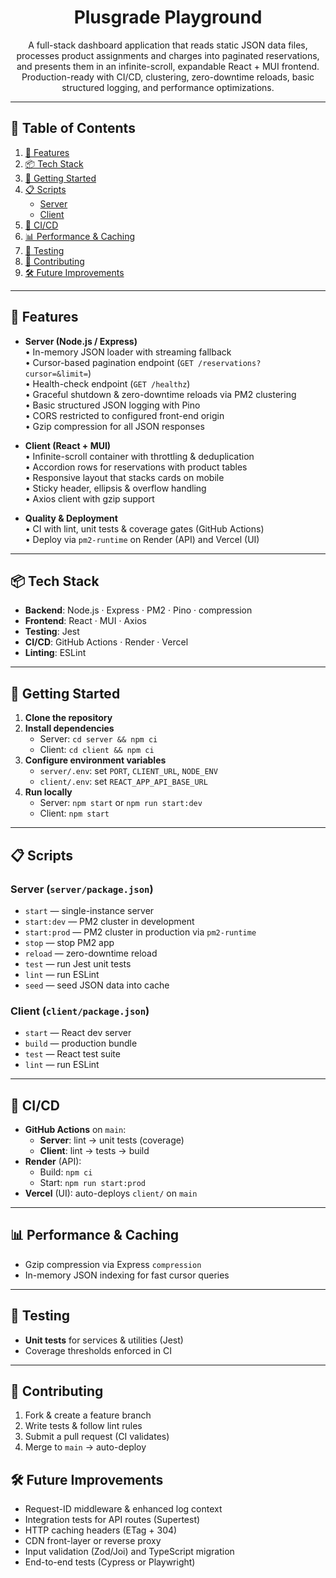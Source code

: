<div align="center">

# Plusgrade Playground

A full-stack dashboard application that reads static JSON data files, processes product assignments and charges into paginated reservations, and presents them in an infinite-scroll, expandable React + MUI frontend. Production-ready with CI/CD, clustering, zero-downtime reloads, basic structured logging, and performance optimizations.

</div>

---

## 📑 Table of Contents

1. [🚀 Features](#-features)  
2. [📦 Tech Stack](#-tech-stack)  
3. [🔧 Getting Started](#-getting-started)  
4. [📋 Scripts](#-scripts)  
   - [Server](#server-serverpackagejson)  
   - [Client](#client-clientpackagejson)  
5. [🔄 CI/CD](#-cicd)  
6. [📊 Performance & Caching](#-performance--caching)  
7. [🧪 Testing](#-testing)  
8. [🤝 Contributing](#-contributing)  
9. [🛠️ Future Improvements](#️-future-improvements)  

---

<div align="left">

## 🚀 Features

- **Server (Node.js / Express)**  
  • In-memory JSON loader with streaming fallback  
  • Cursor-based pagination endpoint (`GET /reservations?cursor=&limit=`)  
  • Health-check endpoint (`GET /healthz`)  
  • Graceful shutdown & zero-downtime reloads via PM2 clustering  
  • Basic structured JSON logging with Pino  
  • CORS restricted to configured front-end origin  
  • Gzip compression for all JSON responses  

- **Client (React + MUI)**  
  • Infinite-scroll container with throttling & deduplication  
  • Accordion rows for reservations with product tables  
  • Responsive layout that stacks cards on mobile  
  • Sticky header, ellipsis & overflow handling  
  • Axios client with gzip support  

- **Quality & Deployment**  
  • CI with lint, unit tests & coverage gates (GitHub Actions)  
  • Deploy via `pm2-runtime` on Render (API) and Vercel (UI)  

</div>

---

<div align="left">

## 📦 Tech Stack

- **Backend**: Node.js · Express · PM2 · Pino · compression  
- **Frontend**: React · MUI · Axios  
- **Testing**: Jest  
- **CI/CD**: GitHub Actions · Render · Vercel  
- **Linting**: ESLint  

</div>

---

<div align="left">

## 🔧 Getting Started

1. **Clone the repository**  
2. **Install dependencies**  
   - Server: `cd server && npm ci`  
   - Client: `cd client && npm ci`  
3. **Configure environment variables**  
   - `server/.env`: set `PORT`, `CLIENT_URL`, `NODE_ENV`  
   - `client/.env`: set `REACT_APP_API_BASE_URL`  
4. **Run locally**  
   - Server: `npm start` or `npm run start:dev`  
   - Client: `npm start`

</div>

---

<div align="left">

## 📋 Scripts

### Server (`server/package.json`)
- `start` — single-instance server  
- `start:dev` — PM2 cluster in development  
- `start:prod` — PM2 cluster in production via `pm2-runtime`  
- `stop` — stop PM2 app  
- `reload` — zero-downtime reload  
- `test` — run Jest unit tests  
- `lint` — run ESLint  
- `seed` — seed JSON data into cache  

### Client (`client/package.json`)
- `start` — React dev server  
- `build` — production bundle  
- `test` — React test suite  
- `lint` — run ESLint  

</div>

---

<div align="left">

## 🔄 CI/CD

- **GitHub Actions** on `main`:  
  - **Server**: lint → unit tests (coverage)  
  - **Client**: lint → tests → build  
- **Render** (API):  
  - Build: `npm ci`  
  - Start: `npm run start:prod`  
- **Vercel** (UI): auto-deploys `client/` on `main`

</div>

---

<div align="left">

## 📊 Performance & Caching

- Gzip compression via Express `compression`  
- In-memory JSON indexing for fast cursor queries  

</div>

---

<div align="left">

## 🧪 Testing

- **Unit tests** for services & utilities (Jest)  
- Coverage thresholds enforced in CI  

</div>

---

<div align="left">

## 🤝 Contributing

1. Fork & create a feature branch  
2. Write tests & follow lint rules  
3. Submit a pull request (CI validates)  
4. Merge to `main` → auto-deploy  

</div>


<div align="left">

## 🛠️ Future Improvements

- Request-ID middleware & enhanced log context  
- Integration tests for API routes (Supertest)  
- HTTP caching headers (ETag + 304)  
- CDN front-layer or reverse proxy  
- Input validation (Zod/Joi) and TypeScript migration  
- End-to-end tests (Cypress or Playwright)  

</div>